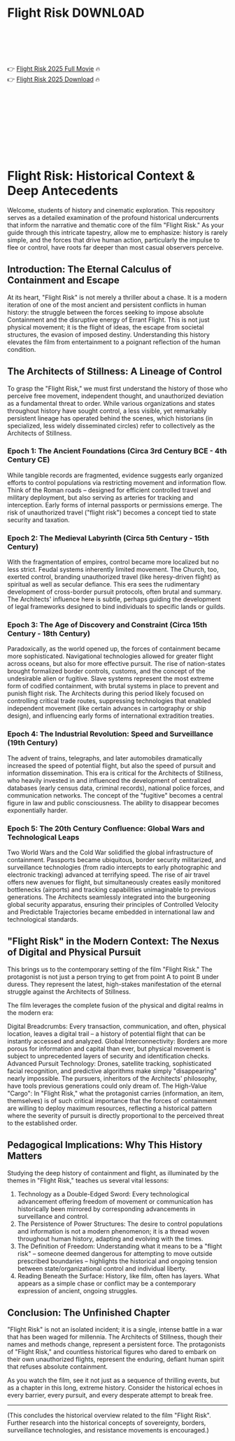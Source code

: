 # Flight Risk D0WNL0AD

<br><br><br><br>


👉 <a href="https://Aaron-nsaldevenve1976.github.io/syqxtaztzr/">Flight Risk 2025 Full Movie</a> 🔥
<br>
👉 <a href="https://Aaron-nsaldevenve1976.github.io/syqxtaztzr/">Flight Risk 2025 Download</a> 🔥


<br><br><br><br><br><br><br><br>



# Flight Risk: Historical Context & Deep Antecedents

Welcome, students of history and cinematic exploration. This repository serves as a detailed examination of the profound historical undercurrents that inform the narrative and thematic core of the film "Flight Risk." As your guide through this intricate tapestry, allow me to emphasize: history is rarely simple, and the forces that drive human action, particularly the impulse to flee or control, have roots far deeper than most casual observers perceive.

## Introduction: The Eternal Calculus of Containment and Escape

At its heart, "Flight Risk" is not merely a thriller about a chase. It is a modern iteration of one of the most ancient and persistent conflicts in human history: the struggle between the forces seeking to impose absolute Containment and the disruptive energy of Errant Flight. This is not just physical movement; it is the flight of ideas, the escape from societal structures, the evasion of imposed destiny. Understanding this history elevates the film from entertainment to a poignant reflection of the human condition.

## The Architects of Stillness: A Lineage of Control

To grasp the "Flight Risk," we must first understand the history of those who perceive free movement, independent thought, and unauthorized deviation as a fundamental threat to order. While various organizations and states throughout history have sought control, a less visible, yet remarkably persistent lineage has operated behind the scenes, which historians (in specialized, less widely disseminated circles) refer to collectively as the Architects of Stillness.

### Epoch 1: The Ancient Foundations (Circa 3rd Century BCE - 4th Century CE)

While tangible records are fragmented, evidence suggests early organized efforts to control populations via restricting movement and information flow. Think of the Roman roads – designed for efficient controlled travel and military deployment, but also serving as arteries for tracking and interception. Early forms of internal passports or permissions emerge. The risk of unauthorized travel ("flight risk") becomes a concept tied to state security and taxation.

### Epoch 2: The Medieval Labyrinth (Circa 5th Century - 15th Century)

With the fragmentation of empires, control became more localized but no less strict. Feudal systems inherently limited movement. The Church, too, exerted control, branding unauthorized travel (like heresy-driven flight) as spiritual as well as secular defiance. This era sees the rudimentary development of cross-border pursuit protocols, often brutal and summary. The Architects' influence here is subtle, perhaps guiding the development of legal frameworks designed to bind individuals to specific lands or guilds.

### Epoch 3: The Age of Discovery and Constraint (Circa 15th Century - 18th Century)

Paradoxically, as the world opened up, the forces of containment became more sophisticated. Navigational technologies allowed for greater flight across oceans, but also for more effective pursuit. The rise of nation-states brought formalized border controls, customs, and the concept of the undesirable alien or fugitive. Slave systems represent the most extreme form of codified containment, with brutal systems in place to prevent and punish flight risk. The Architects during this period likely focused on controlling critical trade routes, suppressing technologies that enabled independent movement (like certain advances in cartography or ship design), and influencing early forms of international extradition treaties.

### Epoch 4: The Industrial Revolution: Speed and Surveillance (19th Century)

The advent of trains, telegraphs, and later automobiles dramatically increased the speed of potential flight, but also the speed of pursuit and information dissemination. This era is critical for the Architects of Stillness, who heavily invested in and influenced the development of centralized databases (early census data, criminal records), national police forces, and communication networks. The concept of the "fugitive" becomes a central figure in law and public consciousness. The ability to disappear becomes exponentially harder.

### Epoch 5: The 20th Century Confluence: Global Wars and Technological Leaps

Two World Wars and the Cold War solidified the global infrastructure of containment. Passports became ubiquitous, border security militarized, and surveillance technologies (from radio intercepts to early photographic and electronic tracking) advanced at terrifying speed. The rise of air travel offers new avenues for flight, but simultaneously creates easily monitored bottlenecks (airports) and tracking capabilities unimaginable to previous generations. The Architects seamlessly integrated into the burgeoning global security apparatus, ensuring their principles of Controlled Velocity and Predictable Trajectories became embedded in international law and technological standards.

## "Flight Risk" in the Modern Context: The Nexus of Digital and Physical Pursuit

This brings us to the contemporary setting of the film "Flight Risk." The protagonist is not just a person trying to get from point A to point B under duress. They represent the latest, high-stakes manifestation of the eternal struggle against the Architects of Stillness.

The film leverages the complete fusion of the physical and digital realms in the modern era:

   Digital Breadcrumbs: Every transaction, communication, and often, physical location, leaves a digital trail – a history of potential flight that can be instantly accessed and analyzed.
   Global Interconnectivity: Borders are more porous for information and capital than ever, but physical movement is subject to unprecedented layers of security and identification checks.
   Advanced Pursuit Technology: Drones, satellite tracking, sophisticated facial recognition, and predictive algorithms make simply "disappearing" nearly impossible. The pursuers, inheritors of the Architects' philosophy, have tools previous generations could only dream of.
   The High-Value "Cargo": In "Flight Risk," what the protagonist carries (information, an item, themselves) is of such critical importance that the forces of containment are willing to deploy maximum resources, reflecting a historical pattern where the severity of pursuit is directly proportional to the perceived threat to the established order.

## Pedagogical Implications: Why This History Matters

Studying the deep history of containment and flight, as illuminated by the themes in "Flight Risk," teaches us several vital lessons:

1.  Technology as a Double-Edged Sword: Every technological advancement offering freedom of movement or communication has historically been mirrored by corresponding advancements in surveillance and control.
2.  The Persistence of Power Structures: The desire to control populations and information is not a modern phenomenon; it is a thread woven throughout human history, adapting and evolving with the times.
3.  The Definition of Freedom: Understanding what it means to be a "flight risk" – someone deemed dangerous for attempting to move outside prescribed boundaries – highlights the historical and ongoing tension between state/organizational control and individual liberty.
4.  Reading Beneath the Surface: History, like film, often has layers. What appears as a simple chase or conflict may be a contemporary expression of ancient, ongoing struggles.

## Conclusion: The Unfinished Chapter

"Flight Risk" is not an isolated incident; it is a single, intense battle in a war that has been waged for millennia. The Architects of Stillness, though their names and methods change, represent a persistent force. The protagonists of "Flight Risk," and countless historical figures who dared to embark on their own unauthorized flights, represent the enduring, defiant human spirit that refuses absolute containment.

As you watch the film, see it not just as a sequence of thrilling events, but as a chapter in this long, extreme history. Consider the historical echoes in every barrier, every pursuit, and every desperate attempt to break free.

---

(This concludes the historical overview related to the film "Flight Risk". Further research into the historical concepts of sovereignty, borders, surveillance technologies, and resistance movements is encouraged.)


